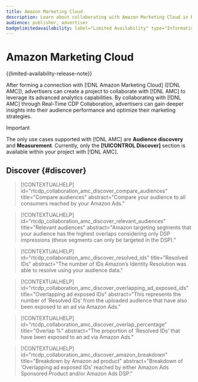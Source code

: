 ```yaml
---
title: Amazon Marketing Cloud
description: Learn about collaborating with Amazon Marketing Cloud in Real-Time CDP Collaboration.
audience: publisher, advertiser
badgelimitedavailability: label="Limited Availability" type="Informative" url="https://helpx.adobe.com/legal/product-descriptions/real-time-customer-data-platform-collaboration.html newtab=true"
---
```

# Amazon Marketing Cloud

{{limited-availability-release-note}}

After forming a connection with [!DNL Amazon Marketing Cloud] ([!DNL AMC]), advertisers can create a project to collaborate with [!DNL AMC] to leverage its advanced analytics capabilities. By collaborating with [!DNL AMC] through Real-Time CDP Collaboration, advertisers can gain deeper insights into their audience performance and optimize their marketing strategies.

>[!IMPORTANT]
>
>The only use cases supported with [!DNL AMC] are **Audience discovery** and **Measurement**. Currently, only the **[!UICONTROL Discover]** section is available within your project with [!DNL AMC].

## Discover {#discover}

>[!CONTEXTUALHELP]
>id="rtcdp_collaboration_amc_discover_compare_audiences"
>title="Compare audiences"
>abstract="Compare your audience to all consumers reached by your Amazon Ads."

>[!CONTEXTUALHELP]
>id="rtcdp_collaboration_amc_discover_relevant_audiences"
>title="Relevant audiences"
>abstract="Amazon targeting segments that your audience has the highest overlaps considering only DSP impressions (these segments can only be targeted in the DSP)."

>[!CONTEXTUALHELP]
>id="rtcdp_collaboration_amc_discover_resolved_ids"
>title="Resolved IDs"
>abstract="The number of IDs Amazon’s Identity Resolution was able to resolve using your audience data."

>[!CONTEXTUALHELP]
>id="rtcdp_collaboration_amc_discover_overlapping_ad_exposed_ids"
>title="Overlapping ad exposed IDs"
>abstract="This represents the number of ‘Resolved IDs’ from the uploaded audience that have also been exposed to an ad via Amazon Ads."

>[!CONTEXTUALHELP]
>id="rtcdp_collaboration_amc_discover_overlap_percentage"
>title="Overlap %"
>abstract="The proportion of ‘Resolved IDs’ that have been exposed to an ad via Amazon Ads."

>[!CONTEXTUALHELP]
>id="rtcdp_collaboration_amc_discover_amazon_breakdown"
>title="Breakdown by Amazon ad product"
>abstract="Breakdown of ‘Overlapping ad exposed IDs’ reached by either Amazon Ads Sponsored Product and/or Amazon Ads DSP."
